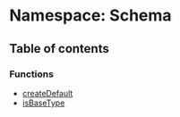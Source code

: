 # Namespace: Schema

## Table of contents

### Functions

* [createDefault](/en/auto-docs/editor/functions/Schema.createDefault.md)
* [isBaseType](/en/auto-docs/editor/functions/Schema.isBaseType.md)
